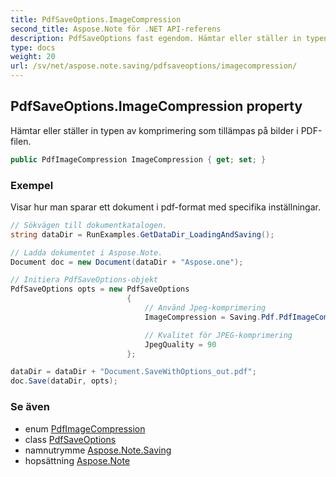 ```yaml
---
title: PdfSaveOptions.ImageCompression
second_title: Aspose.Note för .NET API-referens
description: PdfSaveOptions fast egendom. Hämtar eller ställer in typen av komprimering som tillämpas på bilder i PDFfilen.
type: docs
weight: 20
url: /sv/net/aspose.note.saving/pdfsaveoptions/imagecompression/
---
```

## PdfSaveOptions.ImageCompression property

Hämtar eller ställer in typen av komprimering som tillämpas på bilder i PDF-filen.

```csharp
public PdfImageCompression ImageCompression { get; set; }
```

### Exempel

Visar hur man sparar ett dokument i pdf-format med specifika inställningar.

```csharp
// Sökvägen till dokumentkatalogen.
string dataDir = RunExamples.GetDataDir_LoadingAndSaving();

// Ladda dokumentet i Aspose.Note.
Document doc = new Document(dataDir + "Aspose.one");

// Initiera PdfSaveOptions-objekt
PdfSaveOptions opts = new PdfSaveOptions
                          {
                              // Använd Jpeg-komprimering
                              ImageCompression = Saving.Pdf.PdfImageCompression.Jpeg,

                              // Kvalitet för JPEG-komprimering
                              JpegQuality = 90
                          };

dataDir = dataDir + "Document.SaveWithOptions_out.pdf";
doc.Save(dataDir, opts);
```

### Se även

* enum [PdfImageCompression](../../../aspose.note.saving.pdf/pdfimagecompression/)
* class [PdfSaveOptions](../)
* namnutrymme [Aspose.Note.Saving](../../pdfsaveoptions/)
* hopsättning [Aspose.Note](../../../)


